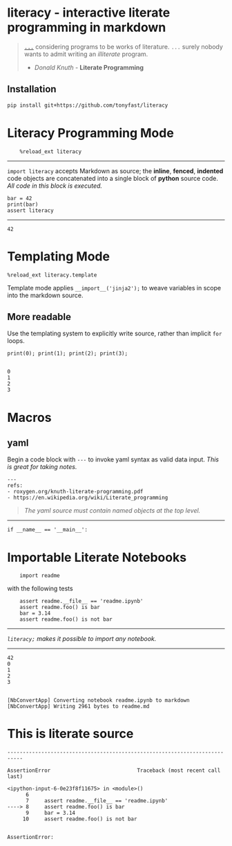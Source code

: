 
# __literacy__ - interactive literate programming in markdown

> [`...`](http://roxygen.org/knuth-literate-programming.pdf) considering programs to be works of literature. `...`  surely nobody wants to admit writing an _illiterate_ program.
> - _Donald Knuth_ - **Literate Programming** 

## Installation

```bash
pip install git+https://github.com/tonyfast/literacy
```

# Literacy Programming Mode
    


```
    %reload_ext literacy
```

---
    
`import literacy` accepts Markdown as source; the __inline__, __fenced__, __indented__ code objects are concatenated into a single block of __python__ 
source code.  _All code in this block is executed._

    bar = 42
    print(bar)
    assert literacy
    
---


    42



# Templating Mode

    %reload_ext literacy.template

Template mode applies `__import__('jinja2');` to weave variables in scope into the markdown source.



## More readable

Use the templating system to explicitly write source, rather than implicit <code>for</code> loops.

    print(0); print(1); print(2); print(3); 


    0
    1
    2
    3



# Macros

## yaml

Begin a code block with <code>---</code> to invoke yaml syntax as valid data input.  _This is great for taking notes._

    ---
    refs:
    - roxygen.org/knuth-literate-programming.pdf
    - https://en.wikipedia.org/wiki/Literate_programming
        
> _The yaml source must contain named objects at the top level._



---
    
    if __name__ == '__main__':
        
# Importable Literate Notebooks

    
        import readme
        
with the following tests 

        assert readme.__file__ == 'readme.ipynb'
        assert readme.foo() is bar
        bar = 3.14
        assert readme.foo() is not bar
        

---

_`literacy;` makes it possible to import any notebook._

---


    42
    0
    1
    2
    3


    [NbConvertApp] Converting notebook readme.ipynb to markdown
    [NbConvertApp] Writing 2961 bytes to readme.md



# This is literate source



    ---------------------------------------------------------------------------

    AssertionError                            Traceback (most recent call last)

    <ipython-input-6-0e23f8f11675> in <module>()
          6 
          7     assert readme.__file__ == 'readme.ipynb'
    ----> 8     assert readme.foo() is bar
          9     bar = 3.14
         10     assert readme.foo() is not bar


    AssertionError: 

